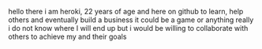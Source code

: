 hello there i am heroki, 22 years of age and here on github to learn, help others and eventually build a business it could be a game or anything really 
i do not know where I will end up but i would be willing to collaborate with others to achieve my and their goals
